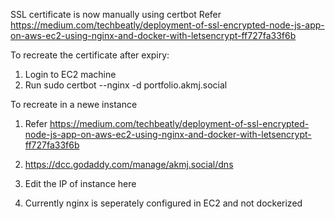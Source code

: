 SSL certificate is now manually using certbot
Refer https://medium.com/techbeatly/deployment-of-ssl-encrypted-node-js-app-on-aws-ec2-using-nginx-and-docker-with-letsencrypt-ff727fa33f6b

To recreate the certificate after expiry:

1. Login to EC2 machine
2. Run sudo certbot --nginx -d portfolio.akmj.social

To recreate in a newe instance

1. Refer https://medium.com/techbeatly/deployment-of-ssl-encrypted-node-js-app-on-aws-ec2-using-nginx-and-docker-with-letsencrypt-ff727fa33f6b

2. https://dcc.godaddy.com/manage/akmj.social/dns
3. Edit the IP of instance here
4. Currently nginx is seperately configured in EC2 and not dockerized

